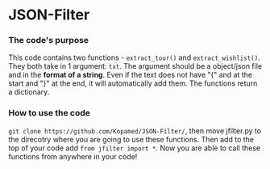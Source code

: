 # JSON-Filter


### The code's purpose

This code contains two functions - `extract_tour()` and `extract_wishlist()`. They both take in 1 argument: `txt`. The argument should be a object/json file and in the **format of a string**. Even if the text does not have "{" and at the start and "}" at the end, it will automatically add them. The functions return a dictionary.


### How to use the code
`git clone https://github.com/Kopamed/JSON-Filter/`, then move jfilter.py to the direcotry where you are going to use these functions. Then add to the top of your code add `from jfilter import *`. Now you are able to call these functions from anywhere in your code!

